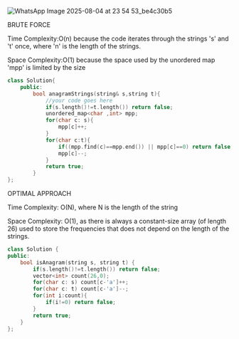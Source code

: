 ![WhatsApp Image 2025-08-04 at 23 54 53_be4c30b5](https://github.com/user-attachments/assets/537e7553-bb74-43ef-8b10-53430afb91b8)

BRUTE FORCE

Time Complexity:O(n) because the code iterates through the strings 's' and 't' once, where 'n' is the length of the strings.

Space Complexity:O(1) because the space used by the unordered map 'mpp' is limited by the size

```cpp
class Solution{	
	public:
		bool anagramStrings(string& s,string t){
			//your code goes here
            if(s.length()!=t.length()) return false;
            unordered_map<char ,int> mpp;
            for(char c: s){
                mpp[c]++;
            }
            for(char c:t){
                if((mpp.find(c)==mpp.end()) || mpp[c]==0) return false;
                mpp[c]--;
            }
            return true;
		}
};
```

OPTIMAL APPROACH

Time Complexity: O(N), where N is the length of the string

Space Complexity: O(1), as there is always a constant-size array (of length 26) used to store the frequencies that does not depend on the length of the strings.

```CPP
class Solution {
public:
    bool isAnagram(string s, string t) {
        if(s.length()!=t.length()) return false;
        vector<int> count(26,0);
        for(char c: s) count[c-'a']++;
        for(char c: t) count[c-'a']--;
        for(int i:count){
            if(i!=0) return false;
        }
        return true;
    }
};
```
